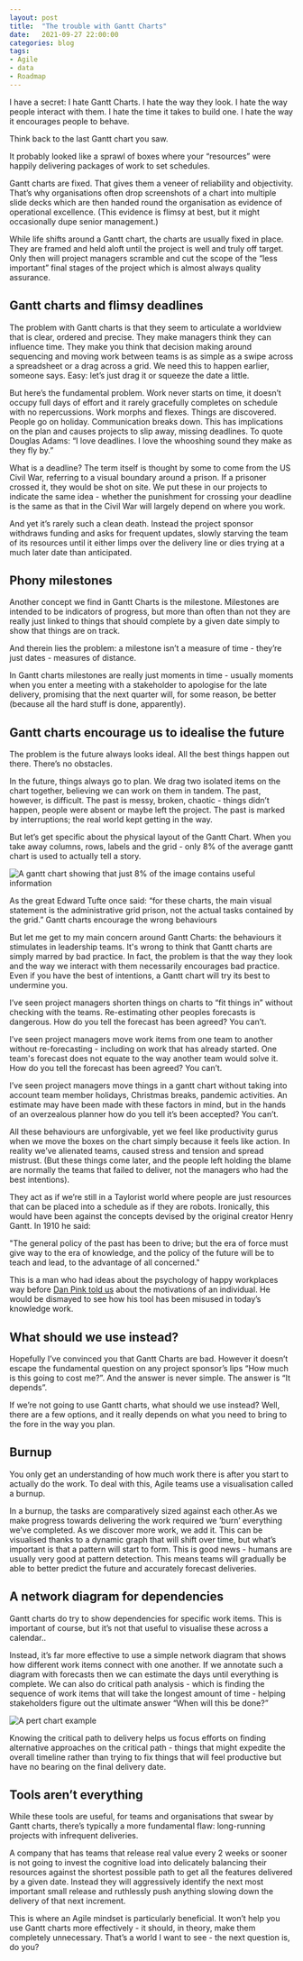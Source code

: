 ```yaml
---
layout: post
title:  "The trouble with Gantt Charts"
date:   2021-09-27 22:00:00
categories: blog
tags:
- Agile
- data
- Roadmap
---
```


I have a secret: I hate Gantt Charts.
I hate the way they look. I hate the way people interact with them. I hate the time it takes to build one. I hate the way it encourages people to behave.

Think back to the last Gantt chart you saw. <!--break-->

It probably looked like a sprawl of boxes where your “resources” were happily delivering packages of work to set schedules.

Gantt charts are fixed. That gives them a veneer of reliability and objectivity. That’s why organisations often drop screenshots of a chart into multiple slide decks which are then handed round the organisation as evidence of operational excellence. (This evidence is flimsy at best, but it might occasionally dupe senior management.)

While life shifts around a Gantt chart, the charts are usually fixed in place. They are framed and held aloft until the project is well and truly off target. Only then will project managers scramble and cut the scope of the “less important” final stages of the project which is almost always quality assurance.
 
## Gantt charts and flimsy deadlines
 
The problem with Gantt charts is that they seem to articulate a worldview that is clear, ordered and precise. They make managers think they can influence time. They make you think that decision making around sequencing and moving work between teams is as simple as a swipe across a spreadsheet or a drag across a grid. We need this to happen earlier, someone says. Easy: let’s just drag it or squeeze the date a little.

But here’s the fundamental problem. Work never starts on time, it doesn’t occupy full days of effort and it rarely gracefully completes on schedule with no repercussions. Work morphs and flexes. Things are discovered. People go on holiday. Communication breaks down. This has implications on the plan and causes projects to slip away, missing deadlines. To quote Douglas Adams: “I love deadlines. I love the whooshing sound they make as they fly by.”

What is a deadline? The term itself is thought by some to come from the US Civil War, referring to a visual boundary around a prison. If a prisoner crossed it, they would be shot on site. We put these in our projects to indicate the same idea - whether the punishment for crossing your deadline is the same as that in the Civil War will largely depend on where you work.

And yet it’s rarely such a clean death. Instead the project sponsor withdraws funding and asks for frequent updates, slowly starving the team of its resources until it either limps over the delivery line or dies trying at a much later date than anticipated.
 
## Phony milestones
 
Another concept we find in Gantt Charts is the milestone. Milestones are intended to be indicators of progress, but more than often than not they are really just linked to things that should complete by a given date simply to show that things are on track.

And therein lies the problem: a milestone isn’t a measure of time - they’re just dates - measures of distance.

In Gantt charts milestones are really just moments in time - usually moments when you enter a meeting with a stakeholder to apologise for the late delivery, promising that the next quarter will, for some reason, be better (because all the hard stuff is done, apparently).
 
## Gantt charts encourage us to idealise the future
 
The problem is the future always looks ideal. All the best things happen out there. There’s no obstacles.

In the future, things always go to plan. We drag two isolated items on the chart together, believing we can work on them in tandem. The past, however, is difficult. The past is messy, broken, chaotic - things didn’t happen, people were absent or maybe left the project. The past is marked by interruptions; the real world kept getting in the way.

But let’s get specific about the physical layout of the Gantt Chart. When you take away columns, rows, labels and the grid - only 8% of the average gantt chart is used to actually tell a story.
 
![A gantt chart showing that just 8% of the image contains useful information](/assets/hate-gantt-1.png)

 
As the great Edward Tufte once said: “for these charts, the main visual statement is the administrative grid prison, not the actual tasks contained by the grid.”
Gantt charts encourage the wrong behaviours
 
But let me get to my main concern around Gantt Charts: the behaviours it stimulates in leadership teams. It's wrong to think that Gantt charts are simply marred by bad practice. In fact, the problem is that the way they look and the way we interact with them necessarily encourages bad practice. Even if you have the best of intentions, a Gantt chart will try its best to undermine you.

I’ve seen project managers shorten things on charts to “fit things in” without checking with the teams. Re-estimating other peoples forecasts is dangerous. How do you tell the forecast has been agreed? You can’t.

I’ve seen project managers move work items from one team to another without re-forecasting - including on work that has already started. One team's forecast does not equate to the way another team would solve it. How do you tell the forecast has been agreed? You can’t.

I’ve seen project managers move things in a gantt chart without taking into account team member holidays, Christmas breaks, pandemic activities. An estimate may have been made with these factors in mind, but in the hands of an overzealous planner how do you tell it’s been accepted? You can’t.

All these behaviours are unforgivable, yet we feel like productivity gurus when we move the boxes on the chart simply because it feels like action. In reality we’ve alienated teams, caused stress and tension and spread mistrust. (But these things come later, and the people left holding the blame are normally the teams that failed to deliver, not the managers who had the best intentions).

They act as if we’re still in a Taylorist world where people are just resources that can be placed into a schedule as if they are robots. Ironically, this would have been against the concepts devised by the original creator Henry Gantt. In 1910 he said:

"The general policy of the past has been to drive; but the era of force must give way to the era of knowledge, and the policy of the future will be to teach and lead, to the advantage of all concerned."

This is a man who had ideas about the psychology of happy workplaces way before [Dan Pink told us](https://www.youtube.com/watch?v=u6XAPnuFjJc) about the motivations of an individual. He would be dismayed to see how his tool has been misused in today’s knowledge work.
 
## What should we use instead?
 
Hopefully I’ve convinced you that Gantt Charts are bad. However it doesn’t escape the fundamental question on any project sponsor’s lips “How much is this going to cost me?”. And the answer is never simple. The answer is “It depends”.

If we’re not going to use Gantt charts, what should we use instead? Well, there are a few options, and it really depends on what you need to bring to the fore in the way you plan.
 
## Burnup
 
You only get an understanding of how much work there is after you start to actually do the work. To deal with this, Agile teams use a visualisation called a burnup.

In a burnup, the tasks are comparatively sized against each other.As we make progress towards delivering the work required we ‘burn’ everything we’ve completed. As we discover more work, we add it. This can be visualised thanks to a dynamic graph that will shift over time, but what’s important is that a pattern will start to form. This is good news - humans are usually very good at pattern detection. This means teams will gradually be able to better predict the future and accurately forecast deliveries.
 
## A network diagram for dependencies
 
Gantt charts do try to show dependencies for specific work items. This is important of course, but it’s not that useful to visualise these across a calendar..

Instead, it’s far more effective to use a simple network diagram that shows how different work items connect with one another. If we annotate such a diagram with forecasts then we can estimate the days until everything is complete. We can also do critical path analysis - which is finding the sequence of work items that will take the longest amount of time - helping stakeholders figure out the ultimate answer “When will this be done?”
 
![A pert chart example](/assets/hate-gantt-2.png)

Knowing the critical path to delivery helps us focus efforts on finding alternative approaches on the critical path - things that might expedite the overall timeline rather than trying to fix things that will feel productive but have no bearing on the final delivery date.

## Tools aren’t everything

While these tools are useful, for teams and organisations that swear by Gantt charts, there’s typically a more fundamental flaw: long-running projects with infrequent deliveries.

A company that has teams that release real value every 2 weeks or sooner is not going to invest the cognitive load into delicately balancing their resources against the shortest possible path to get all the features delivered by a given date. Instead they will aggressively identify the next most important small release and ruthlessly push anything slowing down the delivery of that next increment.

This is where an Agile mindset is particularly beneficial. It won’t help you use Gantt charts more effectively - it should, in theory, make them completely unnecessary. That’s a world I want to see - the next question is, do you?